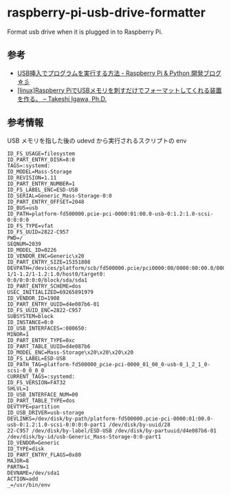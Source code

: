 # raspberry-pi-usb-drive-formatter

Format usb drive when it is plugged in to Raspberry Pi.




## 参考
- [USB挿入でプログラムを実行する方法 - Raspberry Pi & Python 開発ブログ ☆彡](https://www.raspberrypirulo.net/entry/usb-script)
- [[linux]Raspberry PiでUSBメモリを刺すだけでフォーマットしてくれる装置を作る。 – Takeshi Igawa, Ph.D.](https://home.hiroshima-u.ac.jp/~tigawa/?p=2259)


## 参考情報

USB メモリを指した後の udevd から実行されるスクリプトの env
```
ID_FS_USAGE=filesystem
ID_PART_ENTRY_DISK=8:0
TAGS=:systemd:
ID_MODEL=Mass-Storage
ID_REVISION=1.11
ID_PART_ENTRY_NUMBER=1
ID_FS_LABEL_ENC=ESD-USB
ID_SERIAL=Generic_Mass-Storage-0:0
ID_PART_ENTRY_OFFSET=2048
ID_BUS=usb
ID_PATH=platform-fd500000.pcie-pci-0000:01:00.0-usb-0:1.2:1.0-scsi-0:0:0:0
ID_FS_TYPE=vfat
ID_FS_UUID=2822-C957
PWD=/
SEQNUM=2039
ID_MODEL_ID=0226
ID_VENDOR_ENC=Generic\x20
ID_PART_ENTRY_SIZE=15351808
DEVPATH=/devices/platform/scb/fd500000.pcie/pci0000:00/0000:00:00.0/0000:01:00.0/usb1/1-1/1-1.2/1-1.2:1.0/host0/target0:
0:0/0:0:0:0/block/sda/sda1
ID_PART_ENTRY_SCHEME=dos
USEC_INITIALIZED=69265891979
ID_VENDOR_ID=1908
ID_PART_ENTRY_UUID=d4e087b6-01
ID_FS_UUID_ENC=2822-C957
SUBSYSTEM=block
ID_INSTANCE=0:0
ID_USB_INTERFACES=:080650:
MINOR=1
ID_PART_ENTRY_TYPE=0xc
ID_PART_TABLE_UUID=d4e087b6
ID_MODEL_ENC=Mass-Storage\x20\x20\x20\x20
ID_FS_LABEL=ESD-USB
ID_PATH_TAG=platform-fd500000_pcie-pci-0000_01_00_0-usb-0_1_2_1_0-scsi-0_0_0_0
CURRENT_TAGS=:systemd:
ID_FS_VERSION=FAT32
SHLVL=1
ID_USB_INTERFACE_NUM=00
ID_PART_TABLE_TYPE=dos
DEVTYPE=partition
ID_USB_DRIVER=usb-storage
DEVLINKS=/dev/disk/by-path/platform-fd500000.pcie-pci-0000:01:00.0-usb-0:1.2:1.0-scsi-0:0:0:0-part1 /dev/disk/by-uuid/28
22-C957 /dev/disk/by-label/ESD-USB /dev/disk/by-partuuid/d4e087b6-01 /dev/disk/by-id/usb-Generic_Mass-Storage-0:0-part1
ID_VENDOR=Generic
ID_TYPE=disk
ID_PART_ENTRY_FLAGS=0x80
MAJOR=8
PARTN=1
DEVNAME=/dev/sda1
ACTION=add
_=/usr/bin/env
```
